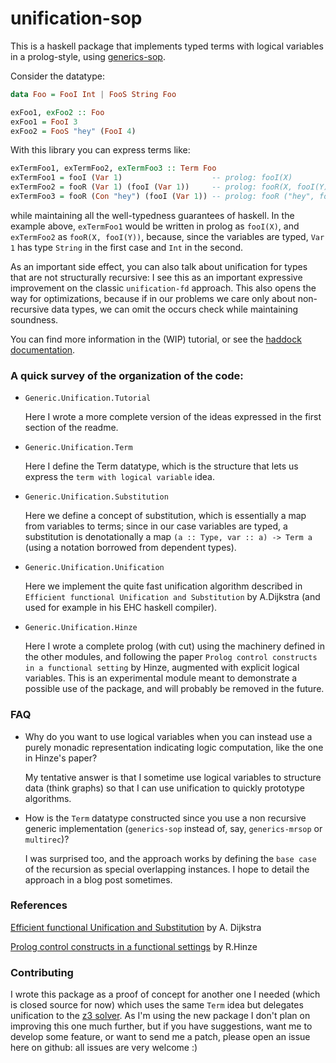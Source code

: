 # unification-sop

This is a haskell package that implements typed terms with logical variables in
a prolog-style, using [generics-sop](http://hackage.haskell.org/package/generics-sop).

Consider the datatype:

``` haskell
data Foo = FooI Int | FooS String Foo

exFoo1, exFoo2 :: Foo
exFoo1 = FooI 3
exFoo2 = FooS "hey" (FooI 4)
```

With this library you can express terms like:

``` haskell
exTermFoo1, exTermFoo2, exTermFoo3 :: Term Foo
exTermFoo1 = fooI (Var 1)                    -- prolog: fooI(X)
exTermFoo2 = fooR (Var 1) (fooI (Var 1))     -- prolog: fooR(X, fooI(Y))
exTermFoo3 = fooR (Con "hey") (fooI (Var 1)) -- prolog: fooR ("hey", fooI(X))
```

while maintaining all the well-typedness guarantees of haskell. In the example
above, `exTermFoo1` would be written in prolog as `fooI(X)`, and `exTermFoo2` as
`fooR(X, fooI(Y))`, because, since the variables are typed, `Var 1` has type
`String` in the first case and `Int` in the second.

As an important side effect, you can also talk about unification for types that
are not structurally recursive: I see this as an important expressive
improvement on the classic `unification-fd` approach. This also opens the way
for optimizations, because if in our problems we care only about non-recursive
data types, we can omit the occurs check while maintaining soundness.

You can find more information in the (WIP) tutorial, or see the [haddock
documentation](https://meditans.github.io/unification-sop/index.html).

### A quick survey of the organization of the code:

- `Generic.Unification.Tutorial`

    Here I wrote a more complete version of the ideas expressed in the first
    section of the readme.

- `Generic.Unification.Term`

    Here I define the Term datatype, which is the structure that lets us express
    the `term with logical variable` idea.
    
- `Generic.Unification.Substitution`

    Here we define a concept of substitution, which is essentially a map from
    variables to terms; since in our case variables are typed, a substitution is
    denotationally a map `(a :: Type, var :: a) -> Term a` (using a notation
    borrowed from dependent types).
    
- `Generic.Unification.Unification`

    Here we implement the quite fast unification algorithm described in
    `Efficient functional Unification and Substitution` by A.Dijkstra (and used
    for example in his EHC haskell compiler).

- `Generic.Unification.Hinze`

    Here I wrote a complete prolog (with cut) using the machinery defined in the
    other modules, and following the paper `Prolog control constructs in a
    functional setting` by Hinze, augmented with explicit logical variables.
    This is an experimental module meant to demonstrate a possible use of the
    package, and will probably be removed in the future.

### FAQ
- Why do you want to use logical variables when you can instead use a purely
  monadic representation indicating logic computation, like the one in Hinze's
  paper?

    My tentative answer is that I sometime use logical variables to structure
    data (think graphs) so that I can use unification to quickly prototype
    algorithms.
    
- How is the `Term` datatype constructed since you use a non recursive generic
  implementation (`generics-sop` instead of, say, `generics-mrsop` or
  `multirec`)?

    I was surprised too, and the approach works by defining the `base case` of
    the recursion as special overlapping instances. I hope to detail the
    approach in a blog post sometimes.
    
### References

[Efficient functional Unification and
Substitution](http://www.cs.uu.nl/research/techreps/repo/CS-2008/2008-027.pdf)
by A. Dijkstra

[Prolog control constructs in a functional
settings](https://www.cs.ox.ac.uk/ralf.hinze/publications/Prolog.ps.gz) by R.Hinze

### Contributing

I wrote this package as a proof of concept for another one I needed (which is
closed source for now) which uses the same `Term` idea but delegates unification
to the [z3 solver](https://github.com/Z3Prover/z3). As I'm using the new package
I don't plan on improving this one much further, but if you have suggestions,
want me to develop some feature, or want to send me a patch, please open an
issue here on github: all issues are very welcome :)
